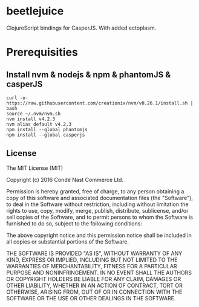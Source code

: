 # beetlejuice

ClojureScript bindings for CasperJS.  With added ectoplasm.

# Prerequisities

## Install nvm & nodejs & npm & phantomJS & casperJS

    curl -o- https://raw.githubusercontent.com/creationix/nvm/v0.26.1/install.sh | bash
    source ~/.nvm/nvm.sh
    nvm install v4.2.3
    nvm alias default v4.2.3
    npm install --global phantomjs
    npm install --global casperjs

## License

The MIT License (MIT)

Copyright (c) 2016 Condé Nast Commerce Ltd.

Permission is hereby granted, free of charge, to any person obtaining a copy of this software and associated 
documentation files (the "Software"), to deal in the Software without restriction, including without limitation the 
rights to use, copy, modify, merge, publish, distribute, sublicense, and/or sell copies of the Software, and to permit 
persons to whom the Software is furnished to do so, subject to the following conditions:

The above copyright notice and this permission notice shall be included in all copies or substantial portions of the 
Software.

THE SOFTWARE IS PROVIDED "AS IS", WITHOUT WARRANTY OF ANY KIND, EXPRESS OR IMPLIED, INCLUDING BUT NOT LIMITED TO THE 
WARRANTIES OF MERCHANTABILITY, FITNESS FOR A PARTICULAR PURPOSE AND NONINFRINGEMENT. IN NO EVENT SHALL THE AUTHORS OR 
COPYRIGHT HOLDERS BE LIABLE FOR ANY CLAIM, DAMAGES OR OTHER LIABILITY, WHETHER IN AN ACTION OF CONTRACT, TORT OR 
OTHERWISE, ARISING FROM, OUT OF OR IN CONNECTION WITH THE SOFTWARE OR THE USE OR OTHER DEALINGS IN THE SOFTWARE.
